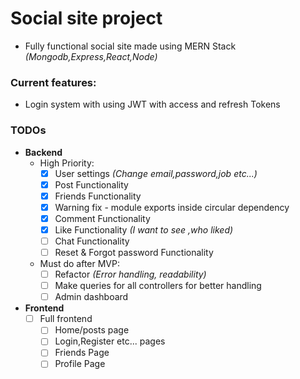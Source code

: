 # Social site project

- Fully functional social site made using MERN Stack _(Mongodb,Express,React,Node)_

### Current features:

- Login system with using JWT with access and refresh Tokens

### TODOs

- **Backend**
  - High Priority:
    - [x] User settings _(Change email,password,job etc...)_
    - [x] Post Functionality
    - [x] Friends Functionality
    - [x] Warning fix - module exports inside circular dependency
    - [x] Comment Functionality
    - [x] Like Functionality _(I want to see ,who liked)_
    - [ ] Chat Functionality
    - [ ] Reset & Forgot password Functionality
  - Must do after MVP:
    - [ ] Refactor _(Error handling, readability)_
    - [ ] Make queries for all controllers for better handling
    - [ ] Admin dashboard
- **Frontend**
  - [ ] Full frontend
    - [ ] Home/posts page
    - [ ] Login,Register etc... pages
    - [ ] Friends Page
    - [ ] Profile Page
